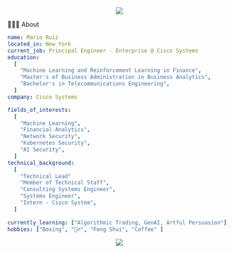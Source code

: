 <p align="center">
  <img src="https://capsule-render.vercel.app/api?section=header&animation=fadeIn&type=waving&color=gradient&height=150"/>
</p>

👨🏻‍💻  About
```yaml
name: Mario Ruiz
located_in: New York
current_job: Principal Engineer - Enterprise @ Cisco Systems
education:
  [
    "Machine Learning and Reinforcement Learning in Finance",
    "Master's of Business Administration in Business Analytics",
    "Bachelor's in Telecommunications Engineering",
  ]
company: Cisco Systems

fields_of_interests:
  [
    "Machine Learning",
    "Financial Analytics",
    "Network Security",
    "Kubernetes Security",
    "AI Security",
  ]
technical_background:
  [
    "Technical Lead"
    "Member of Technical Staff",
    "Consulting Systems Engineer",
    "Systems Engineer",
    "Intern - Cisco System",
  ]
  
currently_learning: ["Algorithmic Trading, GenAI, Artful Persuasion"]
hobbies: ["Boxing", "🏋️‍♂️", "Feng Shui", "Coffee" ]
```
<p align="center">
  <img src="https://capsule-render.vercel.app/api?section=footer&animation=fadeIn&type=waving&color=gradient&height=100"/>
</p>

